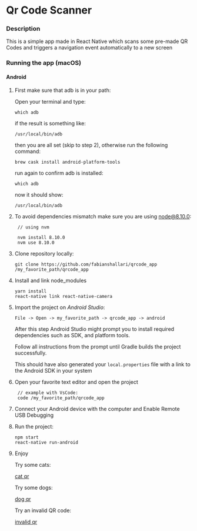 # Qr Code Scanner

### Description
This is a simple app made in React Native which scans some pre-made QR Codes and triggers a navigation event automatically to a new screen

### Running the app (macOS)

#### Android

1. First make sure that adb is in your path:
  
   Open your terminal and type:

   `which adb`
  
   if the result is something like: 

   `/usr/local/bin/adb`

   then you are all set (skip to step 2), otherwise run the following command:

   `brew cask install android-platform-tools`

   run again to confirm adb is installed:

   `which adb`

   now it should show:

   `/usr/local/bin/adb`

2. To avoid dependencies mismatch make sure you are using node@8.10.0:

   ````
    // using nvm

    nvm install 8.10.0
    nvm use 8.10.0
   ````

3. Clone repository locally:
   
   ````
   git clone https://github.com/fabianshallari/qrcode_app /my_favorite_path/qrcode_app
   ````

4. Install and link node_modules 
   ````
   yarn install
   react-native link react-native-camera 
   ````

5. Import the project on _Android Studio_:
   ````
   File -> Open -> my_favorite_path -> qrcode_app -> android
   ````
   After this step Android Studio might prompt you to install required dependencies such as SDK, and platform tools.

   Follow all instructions from the prompt until Gradle builds the project successfully.

   This should have also generated your `local.properties` file with a link to the Android SDK in your system

6. Open your favorite text editor and open the project
   ```` 
    // example with VsCode:
    code /my_favorite_path/qrcode_app
   ````

7. Connect your Android device with the computer and Enable Remote USB Debugging

8. Run the project:
   ````
   npm start
   react-native run-android
   ````

9. Enjoy
   
   Try some cats:

   [cat qr](https://github.com/fabianshallari/qrcode_app/raw/master/assets/qr/cats.png)


   Try some dogs:

   [dog qr](https://github.com/fabianshallari/qrcode_app/raw/master/assets/qr/cats.png)

   Try an invalid QR code:

   [invalid qr](https://github.com/fabianshallari/qrcode_app/raw/master/assets/qr/invalid.png)

   
